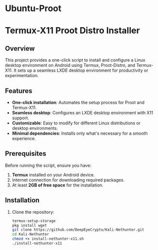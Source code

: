 # Ubuntu-Proot

# Termux-X11 Proot Distro Installer

## Overview
This project provides a one-click script to install and configure a Linux desktop environment on Android using Termux, Proot-Distro, and Termux-X11. It sets up a seamless LXDE desktop environment for productivity or experimentation.

## Features
- **One-click installation**: Automates the setup process for Proot and Termux-X11.
- **Seamless desktop**: Configures an LXDE desktop environment with X11 support.
- **Customizable**: Easy to modify for different Linux distributions or desktop environments.
- **Minimal dependencies**: Installs only what's necessary for a smooth experience.

## Prerequisites
Before running the script, ensure you have:
1. **Termux** installed on your Android device.
2. Internet connection for downloading required packages.
3. At least **2GB of free space** for the installation.

## Installation
1. Clone the repository:
   ```bash
   termux-setup-storage
   pkg install wget
   git clone https://github.com/DeepEyeCrypto/Kali-Nethunter.git
   cd Kali-Nethunter
   chmod +x install-nethunter-x11.sh
   ./install-nethunter-x11
